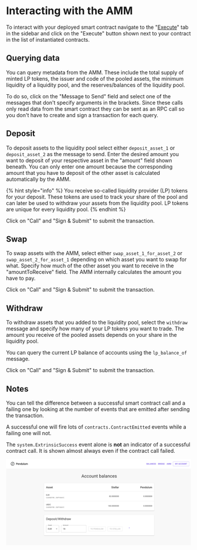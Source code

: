 # Interacting with the AMM

To interact with your deployed smart contract navigate to the "[Execute](https://playground.pendulumchain.org/#/execute)" tab in the sidebar and click on the "Execute" button shown next to your contract in the list of instantiated contracts.

## Querying data

You can query metadata from the AMM. These include the total supply of minted LP tokens, the issuer and code of the pooled assets, the minimum liquidity of a liquidity pool, and the reserves/balances of the liquidity pool.&#x20;

To do so, click on the "Message to Send" field and select one of the messages that don't specify arguments in the brackets. Since these calls only read data from the smart contract they can be sent as an RPC call so you don't have to create and sign a transaction for each query.&#x20;

## Deposit

To deposit assets to the liquidity pool select either `deposit_asset_1` or `deposit_asset_2` as the message to send. Enter the desired amount you want to deposit of your respective asset in the "amount" field shown beneath. You can only enter one amount because the corresponding amount that you have to deposit of the other asset is calculated automatically by the AMM.

{% hint style="info" %}
You receive so-called liquidity provider (LP) tokens for your deposit. These tokens are used to track your share of the pool and can later be used to withdraw your assets from the liquidity pool. LP tokens are unique for every liquidity pool.&#x20;
{% endhint %}

Click on "Call" and "Sign & Submit" to submit the transaction.&#x20;

## Swap

To swap assets with the AMM, select either `swap_asset_1_for_asset_2` or `swap_asset_2_for_asset_1` depending on which asset you want to swap for what. Specify how much of the other asset you want to receive in the "amountToReceive" field. The AMM internally calculates the amount you have to pay.&#x20;

Click on "Call" and "Sign & Submit" to submit the transaction.&#x20;

## Withdraw

To withdraw assets that you added to the liquidity pool, select the `withdraw` message and specify how many of your LP tokens you want to trade. The amount you receive of the pooled assets depends on your share in the liquidity pool.

You can query the current LP balance of accounts using the `lp_balance_of` message.

Click on "Call" and "Sign & Submit" to submit the transaction.&#x20;

## Notes

You can tell the difference between a successful smart contract call and a failing one by looking at the number of events that are emitted after sending the transaction.

A successful one will fire lots of `contracts.ContractEmitted` events while a failing one will not.

The `system.ExtrinsicSuccess` event alone is **not** an indicator of a successful contract call. It is shown almost always even if the contract call failed.

![Events shown for a successful contract call](<../../.gitbook/assets/image (3).png>)

## &#x20;
